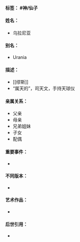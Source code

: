 #### 标签： #神/仙子
#### 姓名：
- 乌拉尼亚
#### 别名：
- Urania
#### 描述：
- [[缪斯]]
- “属天的”，司天文，手持天球仪
#### 亲属关系：
- 父亲
- 母亲
- 兄弟姐妹
- 子女
- 配偶
#### 重要事件：
- 
#### 不同版本：
- 
#### 艺术作品：
- 
#### 后世引用：
- 